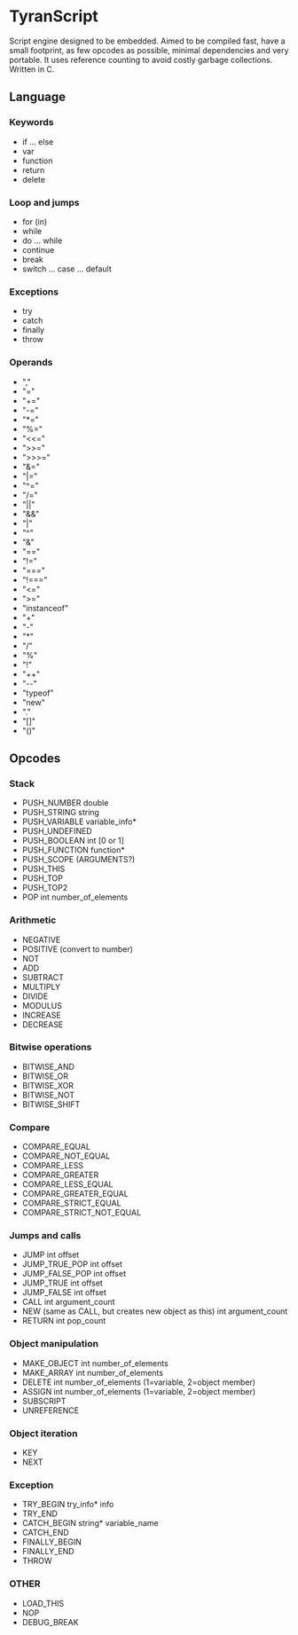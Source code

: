 # TyranScript
Script engine designed to be embedded. Aimed to be compiled fast, have a small footprint, as few opcodes as possible, minimal dependencies and very portable. It uses reference counting to avoid costly garbage collections. Written in C.

## Language

### Keywords
* if ... else
* var
* function
* return
* delete

### Loop and jumps
* for (in)
* while
* do ... while
* continue
* break
* switch ... case ... default

### Exceptions
* try
* catch
* finally
* throw

### Operands
* ","
* "="
* "+="
* "-="
* "*="
* "%="
* "<<="
* ">>="
* ">>>="
* "&="
* "|="
* "^="
* "/="
* "||"
* "&&"
* "|"
* "^"
* "&"
* "=="
* "!="
* "==="
* "!==="
* "<="
* ">="
* "instanceof"
* "+"
* "-"
* "*"
* "/"
* "%"
* "!"
* "++"
* "--"
* "typeof"
* "new"
* "."
* "[]"
* "()"

## Opcodes

### Stack
* PUSH_NUMBER double
* PUSH_STRING string
* PUSH_VARIABLE variable_info* 
* PUSH_UNDEFINED
* PUSH_BOOLEAN int [0 or 1]
* PUSH_FUNCTION function*
* PUSH_SCOPE (ARGUMENTS?)
* PUSH_THIS
* PUSH_TOP
* PUSH_TOP2
* POP int number_of_elements

### Arithmetic
* NEGATIVE
* POSITIVE (convert to number)
* NOT
* ADD
* SUBTRACT
* MULTIPLY
* DIVIDE
* MODULUS
* INCREASE
* DECREASE

### Bitwise operations
* BITWISE_AND
* BITWISE_OR
* BITWISE_XOR
* BITWISE_NOT
* BITWISE_SHIFT

### Compare
* COMPARE_EQUAL
* COMPARE_NOT_EQUAL
* COMPARE_LESS
* COMPARE_GREATER
* COMPARE_LESS_EQUAL
* COMPARE_GREATER_EQUAL
* COMPARE_STRICT_EQUAL
* COMPARE_STRICT_NOT_EQUAL

### Jumps and calls
* JUMP int offset
* JUMP_TRUE_POP int offset
* JUMP_FALSE_POP int offset
* JUMP_TRUE int offset
* JUMP_FALSE int offset
* CALL int argument_count
* NEW (same as CALL, but creates new object as this) int argument_count
* RETURN int pop_count

### Object manipulation
* MAKE_OBJECT int number_of_elements
* MAKE_ARRAY int number_of_elements
* DELETE int number_of_elements (1=variable, 2=object member)
* ASSIGN int number_of_elements (1=variable, 2=object member)
* SUBSCRIPT
* UNREFERENCE

### Object iteration
* KEY
* NEXT

### Exception
* TRY_BEGIN try_info* info
* TRY_END 
* CATCH_BEGIN string* variable_name
* CATCH_END
* FINALLY_BEGIN
* FINALLY_END
* THROW

### OTHER
* LOAD_THIS
* NOP
* DEBUG_BREAK

